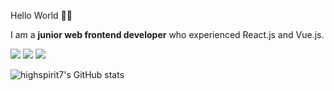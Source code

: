 Hello World 👋🏼  

I am a **junior web frontend developer** who experienced React.js and Vue.js.      

<a href="https://blogu-nextjs.vercel.app/" target="_blank"><img src="https://img.shields.io/badge/Blog-6dd069?style=for-the-badge&logo=About.me&logoColor=00A98F"/></a>
<a href="mailto:jake.lee4006@gmail.com" target="_blank"><img src="https://img.shields.io/badge/jake.lee4006@gmail.com-EA4335?style=for-the-badge&logo=Gmail&logoColor=ffffff"/></a>
<a href="https://leejiyeolresume.notion.site/9da92caca3fa4a26b412bf24a16fb24a" target="_blank"><img src="https://img.shields.io/badge/resume-000000?style=for-the-badge&logo=Notion&logoColor=ffffff"/></a>


![highspirit7's GitHub stats](https://github-readme-stats.vercel.app/api?username=highspirit7&show_icons=true&theme=vue&count_private=true)
<!--
**highspirit7/highspirit7** is a ✨ _special_ ✨ repository because its `README.md` (this file) appears on your GitHub profile.

Here are some ideas to get you started:

- 🔭 I’m currently working on ...
- 🌱 I’m currently learning ...
- 👯 I’m looking to collaborate on ...
- 🤔 I’m looking for help with ...
- 💬 Ask me about ...
- 📫 How to reach me: ...
- 😄 Pronouns: ...
- ⚡ Fun fact: ...
-->
